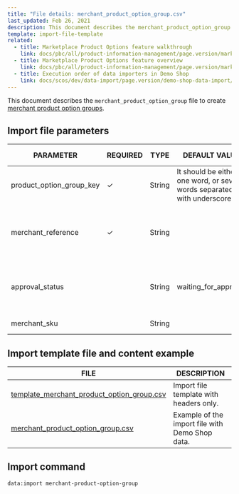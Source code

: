 ```yaml
---
title: "File details: merchant_product_option_group.csv"
last_updated: Feb 26, 2021
description: This document describes the merchant_product_option_group file to create product options for merchants.
template: import-file-template
related:
  - title: Marketplace Product Options feature walkthrough
    link: docs/pbc/all/product-information-management/page.version/marketplace/marketplace-product-options-feature-overview.html
  - title: Marketplace Product Options feature overview
    link: docs/pbc/all/product-information-management/page.version/marketplace/marketplace-product-options-feature-overview.html
  - title: Execution order of data importers in Demo Shop
    link: docs/scos/dev/data-import/page.version/demo-shop-data-import/execution-order-of-data-importers-in-demo-shop.html
---
```


This document describes the `merchant_product_option_group` file to create [merchant product option groups](/docs/pbc/all/product-information-management/{{page.version}}/marketplace/marketplace-product-options-feature-overview.html).

## Import file parameters


| PARAMETER | REQUIRED | TYPE | DEFAULT VALUE | REQUIREMENTS OR COMMENTS | DESCRIPTION |
| ---------- | ---------- | ------- | ------------- | ------------------ | ------------- |
| product_option_group_key | &check;  | String   | It should be either one word, or several words separated with underscore.    | Unique   | Glossary key for a product option group. |
| merchant_reference | &check;     | String |      |      | Unique identifier of the merchant the product option group belongs to. |
| approval_status  |     | String | waiting_for_approval     | Possible values: <ul><li>waiting_for_approval</li><li>approved</li><li>denied</li></ul>  | [Approval status](/docs/pbc/all/product-information-management/{{page.version}}/marketplace/marketplace-product-options-feature-overview.html#marketplace-product-options-approval-statuses) of the product option group.   |
| merchant_sku  |     | String |      | External merchant SKU in the merchant's ERP.   |


## Import template file and content example



| FILE  | DESCRIPTION    |
| ------------------------------- | ----------------------- |
| [template_merchant_product_option_group.csv](https://spryker.s3.eu-central-1.amazonaws.com/docs/Marketplace/dev+guides/Data+import/File+details%3A+merchant_product_option_group.csv/template_merchant_product_option_group.csv) | Import file template with headers only.         |
| [merchant_product_option_group.csv](https://spryker.s3.eu-central-1.amazonaws.com/docs/Marketplace/dev+guides/Data+import/File+details%3A+merchant_product_option_group.csv/merchant_product_option_group.csv) | Example of the import file with Demo Shop data. |

## Import command


```bash
data:import merchant-product-option-group
```
